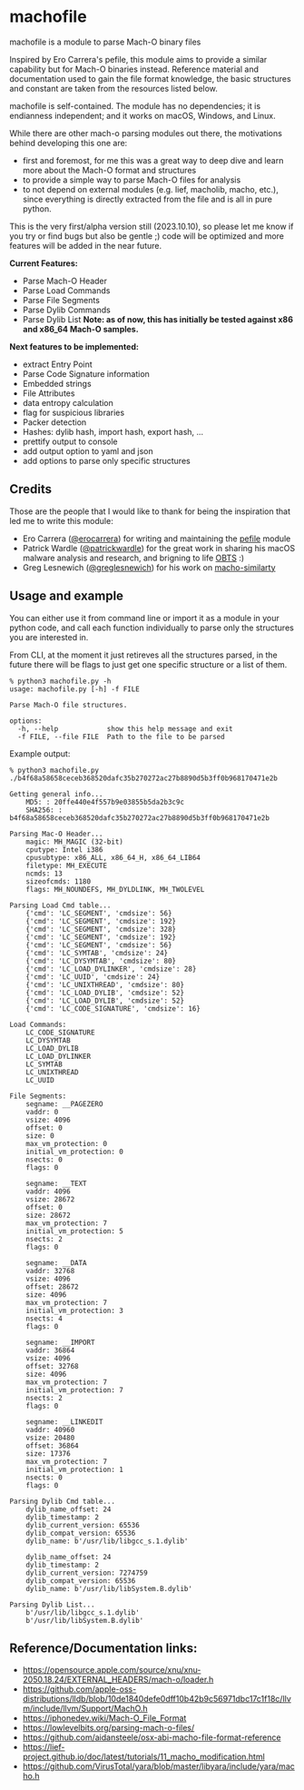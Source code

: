 # machofile
machofile is a module to parse Mach-O binary files

Inspired by Ero Carrera's pefile, this module aims to provide a similar capability but for Mach-O binaries instead. 
Reference material and documentation used to gain the file format knowledge, the basic structures and constant are taken from the resources listed below.

machofile is self-contained. The module has no dependencies; it is endianness independent; and it works on macOS, Windows, and Linux.

While there are other mach-o parsing modules out there, the motivations behind developing this one are:
- first and foremost, for me this was a great way to deep dive and learn more about the Mach-O format and structures
- to provide a simple way to parse Mach-O files for analysis
- to not depend on external modules (e.g. lief, macholib, macho, etc.), since everything is directly extracted from the file and is all in pure python.

This is the very first/alpha version still (2023.10.10), so please let me know if you try or find bugs but also be gentle ;) code will be optimized and more features will be added in the near future.

**Current Features:**
- Parse Mach-O Header
- Parse Load Commands
- Parse File Segments
- Parse Dylib Commands
- Parse Dylib List
__Note: as of now, this has initially be tested against x86 and x86_64 Mach-O samples.__

**Next features to be implemented:**
- extract Entry Point 
- Parse Code Signature information
- Embedded strings
- File Attributes
- data entropy calculation
- flag for suspicious libraries
- Packer detection
- Hashes: dylib hash, import hash, export hash, ...
- prettify output to console
- add output option to yaml and json
- add options to parse only specific structures

## Credits
Those are the people that I would like to thank for being the inspiration that led me to write this module:
- Ero Carrera ([@erocarrera](https://twitter.com/erocarrera)) for writing and maintaining the [pefile](https://github.com/erocarrera/pefile/tree/master) module
- Patrick Wardle ([@patrickwardle](https://twitter.com/patrickwardle)) for the great work in sharing his macOS malware analysis and research, and brigning to life [OBTS](https://objectivebythesea.org/) :)
- Greg Lesnewich ([@greglesnewich](https://twitter.com/greglesnewich)) for his work on [macho-similarty](https://github.com/g-les/macho_similarity)

## Usage and example
You can either use it from command line or import it as a module in your python code, and call each function individually to parse only the structures you are interested in.

From CLI, at the moment it just retireves all the structures parsed, in the future there will be flags to just get one specific structure or a list of them.
```
% python3 machofile.py -h
usage: machofile.py [-h] -f FILE

Parse Mach-O file structures.

options:
  -h, --help            show this help message and exit
  -f FILE, --file FILE  Path to the file to be parsed
```

Example output:
```
% python3 machofile.py ./b4f68a58658ceceb368520dafc35b270272ac27b8890d5b3ff0b968170471e2b

Getting general info...
	MD5: : 20ffe440e4f557b9e03855b5da2b3c9c
	SHA256: : b4f68a58658ceceb368520dafc35b270272ac27b8890d5b3ff0b968170471e2b

Parsing Mac-O Header...
	magic: MH_MAGIC (32-bit)
	cputype: Intel i386
	cpusubtype: x86_ALL, x86_64_H, x86_64_LIB64
	filetype: MH_EXECUTE
	ncmds: 13
	sizeofcmds: 1180
	flags: MH_NOUNDEFS, MH_DYLDLINK, MH_TWOLEVEL

Parsing Load Cmd table...
	{'cmd': 'LC_SEGMENT', 'cmdsize': 56}
	{'cmd': 'LC_SEGMENT', 'cmdsize': 192}
	{'cmd': 'LC_SEGMENT', 'cmdsize': 328}
	{'cmd': 'LC_SEGMENT', 'cmdsize': 192}
	{'cmd': 'LC_SEGMENT', 'cmdsize': 56}
	{'cmd': 'LC_SYMTAB', 'cmdsize': 24}
	{'cmd': 'LC_DYSYMTAB', 'cmdsize': 80}
	{'cmd': 'LC_LOAD_DYLINKER', 'cmdsize': 28}
	{'cmd': 'LC_UUID', 'cmdsize': 24}
	{'cmd': 'LC_UNIXTHREAD', 'cmdsize': 80}
	{'cmd': 'LC_LOAD_DYLIB', 'cmdsize': 52}
	{'cmd': 'LC_LOAD_DYLIB', 'cmdsize': 52}
	{'cmd': 'LC_CODE_SIGNATURE', 'cmdsize': 16}

Load Commands:
	LC_CODE_SIGNATURE
	LC_DYSYMTAB
	LC_LOAD_DYLIB
	LC_LOAD_DYLINKER
	LC_SYMTAB
	LC_UNIXTHREAD
	LC_UUID

File Segments:
	segname: __PAGEZERO
	vaddr: 0
	vsize: 4096
	offset: 0
	size: 0
	max_vm_protection: 0
	initial_vm_protection: 0
	nsects: 0
	flags: 0

	segname: __TEXT
	vaddr: 4096
	vsize: 28672
	offset: 0
	size: 28672
	max_vm_protection: 7
	initial_vm_protection: 5
	nsects: 2
	flags: 0

	segname: __DATA
	vaddr: 32768
	vsize: 4096
	offset: 28672
	size: 4096
	max_vm_protection: 7
	initial_vm_protection: 3
	nsects: 4
	flags: 0

	segname: __IMPORT
	vaddr: 36864
	vsize: 4096
	offset: 32768
	size: 4096
	max_vm_protection: 7
	initial_vm_protection: 7
	nsects: 2
	flags: 0

	segname: __LINKEDIT
	vaddr: 40960
	vsize: 20480
	offset: 36864
	size: 17376
	max_vm_protection: 7
	initial_vm_protection: 1
	nsects: 0
	flags: 0

Parsing Dylib Cmd table...
	dylib_name_offset: 24
	dylib_timestamp: 2
	dylib_current_version: 65536
	dylib_compat_version: 65536
	dylib_name: b'/usr/lib/libgcc_s.1.dylib'

	dylib_name_offset: 24
	dylib_timestamp: 2
	dylib_current_version: 7274759
	dylib_compat_version: 65536
	dylib_name: b'/usr/lib/libSystem.B.dylib'

Parsing Dylib List...
	b'/usr/lib/libgcc_s.1.dylib'
	b'/usr/lib/libSystem.B.dylib'
```

## Reference/Documentation links:
- https://opensource.apple.com/source/xnu/xnu-2050.18.24/EXTERNAL_HEADERS/mach-o/loader.h
- https://github.com/apple-oss-distributions/lldb/blob/10de1840defe0dff10b42b9c56971dbc17c1f18c/llvm/include/llvm/Support/MachO.h
- https://iphonedev.wiki/Mach-O_File_Format
- https://lowlevelbits.org/parsing-mach-o-files/
- https://github.com/aidansteele/osx-abi-macho-file-format-reference
- https://lief-project.github.io/doc/latest/tutorials/11_macho_modification.html
- https://github.com/VirusTotal/yara/blob/master/libyara/include/yara/macho.h


